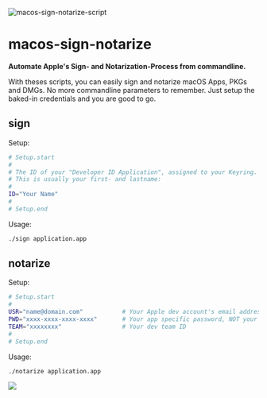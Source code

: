 

![macos-sign-notarize-script](https://marketmix.com/git-assets/macos-sign-notarize/macos-sign-notarize-script.jpg)

# macos-sign-notarize

**Automate Apple's Sign- and Notarization-Process from commandline.** 

With theses scripts, you can easily sign and notarize macOS Apps, PKGs and DMGs. No more commandline parameters to remember. Just setup the baked-in credentials and you are good to go. 

## sign

Setup:

```bash
# Setup.start
#
# The ID of your "Developer ID Application", assigned to your Keyring.
# This is usually your first- and lastname:
#
ID="Your Name"  
#
# Setup.end
```

Usage:

```bash
./sign application.app
```

## notarize

Setup:

```bash
# Setup.start
#
USR="name@domain.com"           # Your Apple dev account's email address
PWD="xxxx-xxxx-xxxx-xxxx"       # Your app specific password, NOT your login password
TEAM="xxxxxxxx"                 # Your dev team ID
#
# Setup.end
```

Usage:

```bash
./notarize application.app
```

<img src="https://marketmix.com/git-assets/star-me-2.svg">
